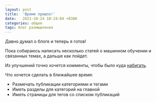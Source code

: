 ```yaml
---
layout: post
title:  'Время пришло!'
date:   2021-10-24 10:19:04 +0300
categories: общее
tags: блог размышления
---
```

Давно думал о блоге и теперь я готов!

Пока собираюсь написать несколько статей о машинном обучении и связанных темах, а дальше как пойдет.

Из улучшений точно хочется комменты, чтобы было куда [набигать](https://lurkmore.to/%D0%9A%D0%BE%D1%80%D0%BE%D0%B2%D0%B0%D0%BD%D1%8B#.D0.9D.D0.B0.D0.B1.D0.B8.D0.B3.D0.B0.D1.8E.D1.82).

Что хочется сделать в ближайшее время:
- Размечать публикации категориями и тегами
- Иметь разделы для категорий на главной
- Иметь страницы для тегов со списком публикаций
